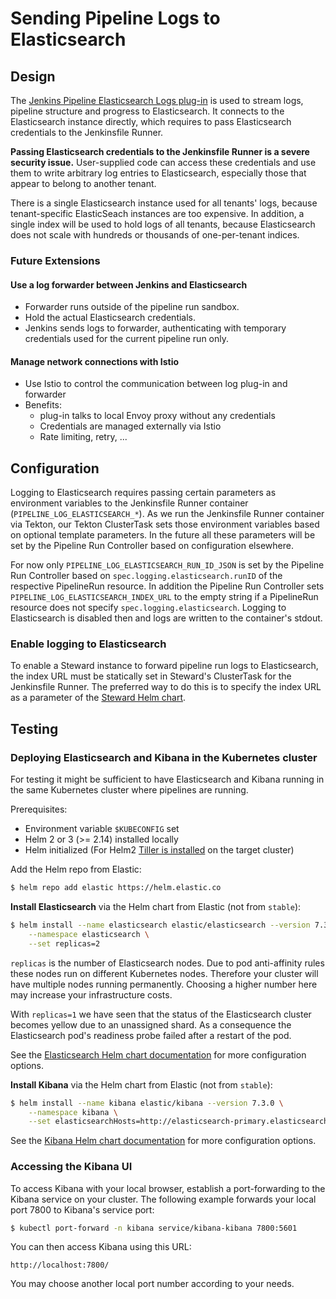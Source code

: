# Sending Pipeline Logs to Elasticsearch

## Design

The [Jenkins Pipeline Elasticsearch Logs plug-in][jenkins-elasticsearch-logs] is used to stream logs, pipeline structure and progress to Elasticsearch.
It connects to the Elasticsearch instance directly, which requires to pass Elasticsearch credentials to the Jenkinsfile Runner.

__Passing Elasticsearch credentials to the Jenkinsfile Runner is a severe security issue.__
User-supplied code can access these credentials and use them to write arbitrary log entries to Elasticsearch, especially those that appear to belong to another tenant.

There is a single Elasticsearch instance used for all tenants' logs, because tenant-specific ElasticSeach instances are too expensive.
In addition, a single index will be used to hold logs of all tenants, because Elasticsearch does not scale with hundreds or thousands of one-per-tenant indices.

### Future Extensions

#### Use a log forwarder between Jenkins and Elasticsearch

-   Forwarder runs outside of the pipeline run sandbox.
-   Hold the actual Elasticsearch credentials.
-   Jenkins sends logs to forwarder, authenticating with temporary credentials used for the current pipeline run only.

#### Manage network connections with Istio

-   Use Istio to control the communication between log plug-in and forwarder
-   Benefits:
    -   plug-in talks to local Envoy proxy without any credentials
    -   Credentials are managed externally via Istio
    -   Rate limiting, retry, ...

## Configuration

Logging to Elasticsearch requires passing certain parameters as environment variables to the Jenkinsfile Runner container (`PIPELINE_LOG_ELASTICSEARCH_*`).
As we run the Jenkinsfile Runner container via Tekton, our Tekton ClusterTask sets those environment variables based on optional template parameters.
In the future all these parameters will be set by the Pipeline Run Controller based on configuration elsewhere.

For now only `PIPELINE_LOG_ELASTICSEARCH_RUN_ID_JSON` is set by the Pipeline Run Controller based on `spec.logging.elasticsearch.runID` of the respective PipelineRun resource.
In addition the Pipeline Run Controller sets `PIPELINE_LOG_ELASTICSEARCH_INDEX_URL` to the empty string if a PipelineRun resource does not specify `spec.logging.elasticsearch`.
Logging to Elasticsearch is disabled then and logs are written to the container's stdout.

### Enable logging to Elasticsearch

To enable a Steward instance to forward pipeline run logs to Elasticsearch, the index URL must be statically set in Steward's ClusterTask for the Jenkinsfile Runner.
The preferred way to do this is to specify the index URL as a parameter of the [Steward Helm chart](../../charts/steward/README.md).

## Testing

### Deploying Elasticsearch and Kibana in the Kubernetes cluster

For testing it might be sufficient to have Elasticsearch and Kibana running in the same Kubernetes cluster where pipelines are running.

Prerequisites:

-   Environment variable `$KUBECONFIG` set
-   Helm 2 or 3 (>= 2.14) installed locally
-   Helm initialized (For Helm2 [Tiller is installed][tiller-install] on the target cluster)

Add the Helm repo from Elastic:

```bash
$ helm repo add elastic https://helm.elastic.co
```

__Install Elasticsearch__ via the Helm chart from Elastic (not from `stable`):

```bash
$ helm install --name elasticsearch elastic/elasticsearch --version 7.3.0 \
    --namespace elasticsearch \
    --set replicas=2
```

`replicas` is the number of Elasticsearch nodes.
Due to pod anti-affinity rules these nodes run on different Kubernetes nodes.
Therefore your cluster will have multiple nodes running permanently.
Choosing a higher number here may increase your infrastructure costs.

With `replicas=1` we have seen that the status of the Elasticsearch cluster becomes yellow due to an unassigned shard.
As a consequence the Elasticsearch pod's readiness probe failed after a restart of the pod.

See the [Elasticsearch Helm chart documentation][elastic-elasticsearch-helm-chart] for more configuration options.

__Install Kibana__ via the Helm chart from Elastic (not from `stable`):

```bash
$ helm install --name kibana elastic/kibana --version 7.3.0 \
    --namespace kibana \
    --set elasticsearchHosts=http://elasticsearch-primary.elasticsearch.svc.cluster.local:9200
```

See the [Kibana Helm chart documentation][elastic-kibana-helm-chart] for more configuration options.

### Accessing the Kibana UI

To access Kibana with your local browser, establish a port-forwarding to the Kibana service on your cluster.
The following example forwards your local port 7800 to Kibana's service port:

```bash
$ kubectl port-forward -n kibana service/kibana-kibana 7800:5601
```

You can then access Kibana using this URL:

    http://localhost:7800/

You may choose another local port number according to your needs.


[elastic-elasticsearch-helm-chart]: https://github.com/elastic/helm-charts/tree/master/elasticsearch
[elastic-kibana-helm-chart]: https://github.com/elastic/helm-charts/tree/master/kibana
[jenkins-elasticsearch-logs]: https://github.com/SAP/elasticsearch-logs-plugin
[tiller-install]: https://rancher.com/docs/rancher/v2.x/en/installation/ha/helm-init/#install-tiller-on-the-cluster
